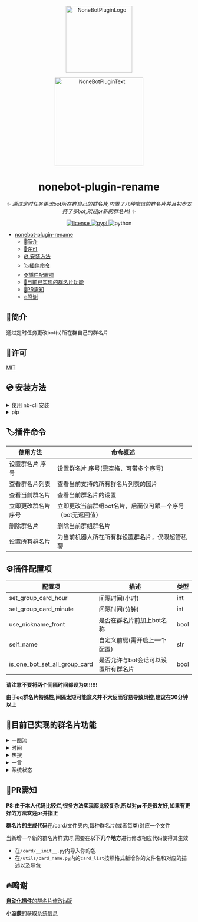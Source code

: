 <div align="center">
  <a href="https://v2.nonebot.dev/store"><img src="https://ghproxy.com/https://github.com/A-kirami/nonebot-plugin-template/blob/resources/nbp_logo.png" width="180" height="180" alt="NoneBotPluginLogo"></a>
  <br>
  <p><img src="https://ghproxy.com/https://github.com/A-kirami/nonebot-plugin-template/blob/resources/NoneBotPlugin.svg" width="240" alt="NoneBotPluginText"></p>
</div>

<div align="center">

# nonebot-plugin-rename

_✨ 通过定时任务更改bot所在群自己的群名片,内置了几种常见的群名片并且初步支持了多bot,欢迎**pr**新的群名片! ✨_

<a href="https://raw.githubusercontent.com/nonebot/nonebot2/master/LICENSE">
    <img src="https://img.shields.io/github/license/forchannot/nonebot_plugin_rename" alt="license">
</a>
<a href="https://pypi.python.org/pypi/nonebot-plugin-rename">
    <img src="https://img.shields.io/pypi/v/nonebot-plugin-rename.svg" alt="pypi">
</a>
<img src="https://img.shields.io/badge/python-3.8+-yellow.svg" alt="python">

</div>

<!-- TOC -->
* [nonebot-plugin-rename](#nonebot-plugin-rename)
  * [📖简介](#简介)
  * [🔐许可](#许可)
  * [💿 安装方法](#-安装方法)
  * [🏷️插件命令](#插件命令)
  * [⚙️插件配置项](#插件配置项)
  * [🎉目前已实现的群名片功能](#目前已实现的群名片功能)
  * [🧐PR需知](#pr需知)
  * [🔥鸣谢](#鸣谢)
<!-- TOC -->

## 📖简介

通过定时任务更改bot(s)所在群自己的群名片

## 🔐许可

[MIT](https://github.com/forchannot/nonebot-plugin-rename/blob/main/LICENSE)

## 💿 安装方法

<details>
<summary>使用 nb-cli 安装</summary>
在 nonebot2 项目的根目录下打开命令行, 输入以下指令即可安装

    nb plugin install nonebot-plugin-rename
</details>

<details>
<summary>pip</summary>

    pip install nonebot-plugin-rename

打开 nonebot2 项目根目录下的 `pyproject.toml` 文件, 在 `[tool.nonebot]` 部分追加写入

    plugins = ["nonebot_plugin_rename"]

```
[tool.nonebot]
plugins = []
plugin_dirs = ["src/plugins"]
```
</details>



## 🏷️插件命令

| 使用方法       | 命令概述                             |
|------------|----------------------------------|
| 设置群名片 序号   | 设置群名片 序号(需空格，可带多个序号)             |
| 查看群名片列表    | 查看当前支持的所有群名片列表的图片                |
| 查看当前群名片    | 查看当前群名片的设置                       |
| 立即更改群名片 序号 | 立即更改当前群组bot名片，后面仅可跟一个序号（bot无返回值） |
| 删除群名片      | 删除当前群组群名片                        |
| 设置所有群名片    | 为当前机器人所在所有群设置群名片，仅限超管私聊          |

## ⚙️插件配置项

| 配置项                           | 描述                  | 类型   |
|-------------------------------|---------------------|------|
| set_group_card_hour           | 间隔时间(小时)            | int  |
| set_group_card_minute         | 间隔时间(分钟)            | int  |
| use_nickname_front            | 是否在群名片前加上bot名称      | bool |
| self_name                     | 自定义前缀(需开启上一个配置)     | str  |
| is_one_bot_set_all_group_card | 是否允许与bot会话可以设置所有群名片 | bool |

**请注意不要将两个间隔时间都设为0!!!!!!**

**由于qq群名片特殊性,间隔太短可能意义并不大反而容易导致风控,建议在30分钟以上**

## 🎉目前已实现的群名片功能
<details>
<summary>一图流</summary>
<img src="https://cdn.staticaly.com/gh/forchannot/mypicgo@main/20230418/image.1l16rm6rtbkw.jpg" alt="help">
</details>

<details>
<summary>时间</summary>
<pre>
-- 高考时间
-- 原神版本剩余时间
-- 北京时间
-- 古代计时制时间
</pre>
</details>

<details>
<summary>热搜</summary>
<pre>
-- B站热搜
-- 微博热搜
-- 抖音热搜
-- 百度热搜
-- 知乎热搜
-- 今日头条热搜
</pre>
</details>

<details>
<summary>一言</summary>
<pre>
-- 每日(次)一言
</pre>
</details>

<details>
<summary>系统状态</summary>
<pre>
-- 系统内存和cpu信息
-- Bot收发消息汇总
</pre>
</details>

## 🧐PR需知

**PS:由于本人代码比较烂,很多方法实现都比较复杂,所以对pr不是很友好,如果有更好的方法欢迎pr并指正**

**群名片的生成代码**在/card/文件夹内,每种群名片(或者每类)对应一个文件

当新增一个新的群名片样式时,需要在**以下几个地方**进行修改相应代码使得其生效

* 在`/card/__init__.py`内导入你的包
* 在`/utils/card_name.py`内的`card_list`按照格式新增你的文件名和对应的描述以及导包


## 🔥鸣谢

[**自动化插件**的群名片修改js版](https://github.com/Nwflower/auto-plugin/tree/master/model/autoGroupName)

[**小派蒙**的获取系统信息](https://github.com/CMHopeSunshine/LittlePaimon/blob/Bot/LittlePaimon/utils/status.py)
